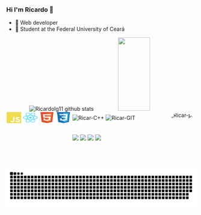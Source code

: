 ### Hi I'm Ricardo 👋

- 🔭 Web developer
- 🌱 Student at the Federal University of Ceará

<div align="center">  
  <img width="49%" height="195px" src="https://github-readme-stats.vercel.app/api?username=Ricardolg11&show_icons=true&count_private=true&hide_border=true&title_color=ff91a4&icon_color=ff91a4&text_color=c9d1d9&bg_color=0d1117" alt="Ricardolg11 github stats" /> 
  <img width="41%" height="195px" src="https://github-readme-stats.vercel.app/api/top-langs/?username=Ricardolg11&layout=compact&hide_border=true&title_color=ff91a4&text_color=ff91a4&bg_color=0d1117" />
</div>

  <div style="display: inline_block ">
  <img align="center" alt="Ricar-Js" height="30" width="40" src="https://raw.githubusercontent.com/devicons/devicon/master/icons/javascript/javascript-plain.svg">
  <img align="center" alt="Ricar-React" height="30" width="40" src="https://raw.githubusercontent.com/devicons/devicon/master/icons/react/react-original.svg">
  <img align="center" alt="Ricar-HTML" height="30" width="40" src="https://raw.githubusercontent.com/devicons/devicon/master/icons/html5/html5-original.svg">
  <img align="center" alt="Ricar-CSS" height="30" width="40" src="https://raw.githubusercontent.com/devicons/devicon/master/icons/css3/css3-original.svg">
  <img align="center" alt="Ricar-C++" height="35" width="40" src="https://img.icons8.com/color/48/000000/c-plus-plus-logo.png">
  <img align="right" alt="Ricar-pic" height="150" style="border-radius:50px;" src="https://media.tenor.com/XKaKS-ZIOFwAAAAC/gojo-gojo-satoru.gif">
  <img align="center" alt="Ricar-GIT" height="35" width="45" src="https://img.icons8.com/color/48/000000/git.png">
 
</div>
 
  ##

<div align="center" > 
  <a href="https://www.youtube.com/channel/UCKDI4BhryNhGEByVlf3rWxA" target="_blank"><img src="https://img.shields.io/badge/YouTube-FF0000?style=for-the-badge&logo=youtube&logoColor=white" target="_blank"></a>
  <a href="https://www.instagram.com/ricardolg11/" target="_blank"><img src="https://img.shields.io/badge/-Instagram-%23E4405F?style=for-the-badge&logo=instagram&logoColor=white" target="_blank"></a>
 	<a href="https://www.twitch.tv/lgx11" target="_blank"><img src="https://img.shields.io/badge/Twitch-9146FF?style=for-the-badge&logo=twitch&logoColor=white" target="_blank"></a>
  <a href="https://www.linkedin.com/in/ricardo-mois%C3%A9is-0b8115243/" target="_blank"><img src="https://img.shields.io/badge/-LinkedIn-%230077B5?style=for-the-badge&logo=linkedin&logoColor=white" target="_blank"></a> 
 
</div>

<div align="center">

  ![Snake animation](https://github.com/Ricardolg11/Ricardolg11/blob/output/github-contribution-grid-snake.svg)
  
</div>
